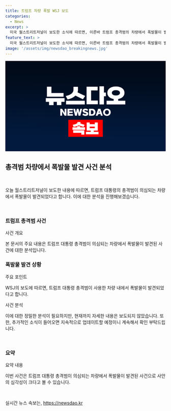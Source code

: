 ```yaml
---
title: 트럼프 차량 폭발 WSJ 보도
categories:
  - News
excerpt: >
  미국 월스트리트저널이 보도한 소식에 따르면, 이른바 트럼프 총격범의 차량에서 폭발물이 발견됐다고 합니다. 이 사건으로 미국 내외에서 큰 관심을 끈 상황이니, 자세한 내용을 확인해보세요!
feature_text: >
  미국 월스트리트저널이 보도한 소식에 따르면, 이른바 트럼프 총격범의 차량에서 폭발물이 발견됐다고 합니다. 이 사건으로 미국 내외에서 큰 관심을 끈 상황이니, 자세한 내용을 확인해보세요!
image: '/assets/img/newsdao_breakingnews.jpg'
---
```


<p><img src="/assets/img/newsdao_breakingnews.jpg" alt="ranknews 속보" /></p>

<h2 data-ke-size="size26">총격범 차량에서 폭발물 발견 사건 분석</h2>

<p data-ke-size="size16">&nbsp;</p>

<p>오늘 월스트리트저널이 보도한 내용에 따르면, 트럼프 대통령의 총격범이 의심되는 차량에서 폭발물이 발견되었다고 합니다. 이에 대한 분석을 진행해보겠습니다.</p>

<p data-ke-size="size16">&nbsp;</p>

<h3>트럼프 총격범 사건</h3>

<p data-ke-size="size16">사건 개요</p>

<p>본 문서의 주요 내용은 트럼프 대통령 총격범이 의심되는 차량에서 폭발물이 발견된 사건에 대한 분석입니다.</p>

<h3>폭발물 발견 상황</h3>

<p data-ke-size="size16">주요 포인트</p>

<p>WSJ의 보도에 따르면, 트럼프 대통령 총격범이 사용한 차량 내에서 폭발물이 발견되었다고 합니다.</p>

<p data-ke-size="size16">사건 분석</p>

<p>이에 대한 정밀한 분석이 필요하지만, 현재까지 자세한 내용은 보도되지 않았습니다. 또한, 추가적인 소식이 들어오면 지속적으로 업데이트할 예정이니 계속해서 확인 부탁드립니다.</p>

<p data-ke-size="size16">&nbsp;</p>

<h3>요약</h3>

<p data-ke-size="size16">요약 내용</p>

<p>이번 사건은 트럼프 대통령 총격범이 의심되는 차량에서 폭발물이 발견된 사건으로 사안의 심각성이 크다고 볼 수 있습니다.</p>

<p data-ke-size="size16">&nbsp;</p>
실시간 뉴스 속보는, <a href="https://newsdao.kr" rel="dofollow">https://newsdao.kr</a>


